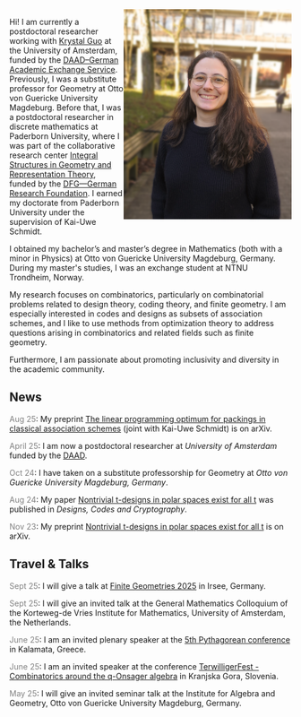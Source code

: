 <img align="right" src="/images/profile.png" class="profile-picture" width="300"/>

Hi! I am currently a postdoctoral researcher working with [Krystal Guo](https://krystalguo.com) at the University of Amsterdam, funded by the [DAAD–German Academic Exchange Service](https://www.daad.de/en/). Previously, I was a substitute professor for Geometry at Otto von Guericke University Magdeburg. Before that, I was a postdoctoral researcher in discrete mathematics at Paderborn University, where I was part of the collaborative research center [Integral Structures in Geometry and Representation Theory](https://trr358.math.uni-bielefeld.de/Pages/aboutUs), funded by the [DFG—German Research Foundation](https://www.dfg.de/en/index.jsp).
I earned my doctorate from Paderborn University under the supervision of Kai-Uwe Schmidt.

I obtained my bachelor’s and master’s degree in Mathematics (both with a minor in Physics) at Otto von Guericke University Magdeburg, Germany. During my master's studies, I was an exchange student at NTNU Trondheim, Norway.

My research focuses on combinatorics, particularly on combinatorial problems related to design theory, coding theory, and finite geometry. I am especially interested in codes and designs as subsets of association schemes, and I like to use methods from optimization theory to address questions arising in combinatorics and related fields such as finite geometry.

Furthermore, I am passionate about promoting inclusivity and diversity in the academic community.

## News

<span style="color:gray">Aug 25</span>: My preprint [The linear programming optimum for packings in classical association schemes](https://arxiv.org/abs/2508.12806)  (joint with Kai-Uwe Schmidt) is on arXiv.

<span style="color:gray">April 25</span>: I am now a postdoctoral researcher at *University of Amsterdam* funded by the [DAAD](https://www.daad.de/en/).

<span style="color:gray">Oct 24</span>: I have taken on a substitute professorship for Geometry at *Otto von Guericke University Magdeburg, Germany*.

<span style="color:gray">Aug 24</span>: My paper [Nontrivial t-designs in polar spaces exist for all t](https://doi.org/10.1007/s10623-024-01471-1) was published in *Designs, Codes and Cryptography*.

<span style="color:gray">Nov 23</span>: My preprint [Nontrivial t-designs in polar spaces exist for all t](https://arxiv.org/abs/2311.08288) is on arXiv.


## Travel & Talks

<span style="color:gray">Sept 25</span>: I will give a talk at [Finite Geometries 2025](https://mlavrauw.github.io/Irsee7/irsee7.html) in Irsee, Germany.

<span style="color:gray">Sept 25</span>: I will give an invited talk at the General Mathematics Colloquium of the Korteweg-de Vries Institute for Mathematics, University of Amsterdam, the Netherlands.

<span style="color:gray">June 25</span>: I am an invited plenary speaker at the [5th Pythagorean conference](https://cargo.wlu.ca/5thPythagorean/web.html) in Kalamata, Greece.

<span style="color:gray">June 25</span>: I am an invited speaker at the conference [TerwilligerFest - Combinatorics around the q-Onsager algebra](https://conferences.famnit.upr.si/event/32/overview) in Kranjska Gora, Slovenia.

<span style="color:gray">May 25</span>: I will give an invited seminar talk at the Institute for Algebra and Geometry, Otto von Guericke University Magdeburg, Germany.

